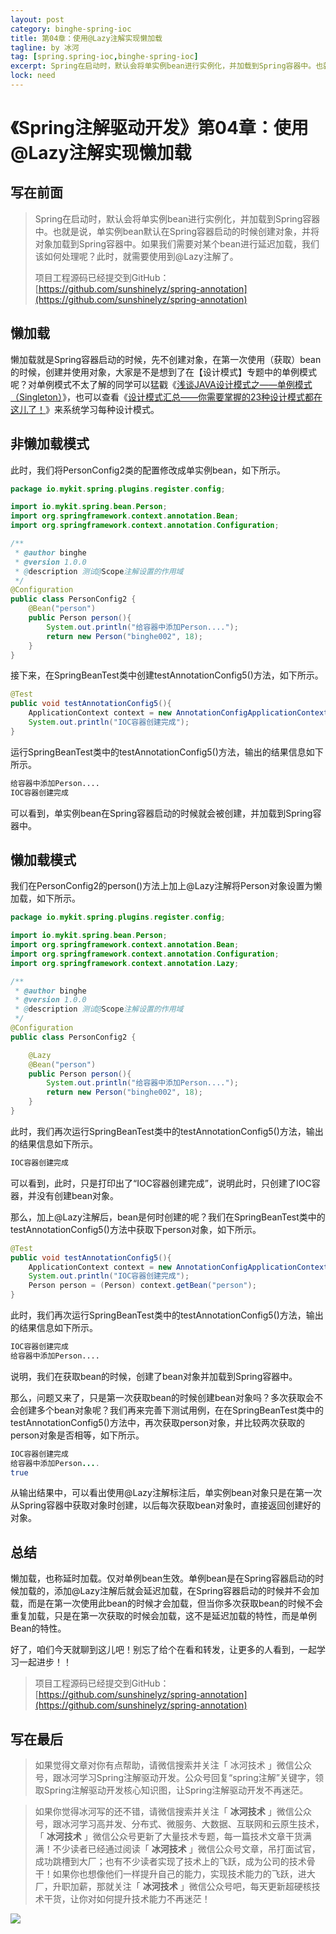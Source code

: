 ```yaml
---
layout: post
category: binghe-spring-ioc
title: 第04章：使用@Lazy注解实现懒加载
tagline: by 冰河
tag: [spring.spring-ioc,binghe-spring-ioc]
excerpt: Spring在启动时，默认会将单实例bean进行实例化，并加载到Spring容器中。也就是说，单实例bean默认在Spring容器启动的时候创建对象，并将对象加载到Spring容器中。如果我们需要对某个bean进行延迟加载，我们该如何处理呢？此时，就需要使用到@Lazy注解了。
lock: need
---
```


# 《Spring注解驱动开发》第04章：使用@Lazy注解实现懒加载

## 写在前面

> Spring在启动时，默认会将单实例bean进行实例化，并加载到Spring容器中。也就是说，单实例bean默认在Spring容器启动的时候创建对象，并将对象加载到Spring容器中。如果我们需要对某个bean进行延迟加载，我们该如何处理呢？此时，就需要使用到@Lazy注解了。
>
> 项目工程源码已经提交到GitHub：[https://github.com/sunshinelyz/spring-annotation](https://github.com/sunshinelyz/spring-annotation)

## 懒加载

懒加载就是Spring容器启动的时候，先不创建对象，在第一次使用（获取）bean的时候，创建并使用对象，大家是不是想到了在【设计模式】专题中的单例模式呢？对单例模式不太了解的同学可以猛戳《[浅谈JAVA设计模式之——单例模式（Singleton）](https://mp.weixin.qq.com/s?__biz=Mzg3MzE1NTIzNA==&mid=2247483957&idx=1&sn=3e91de7e28a5601c3d89d4327e43efe7&chksm=cee51df8f99294eeca5ecabcec49f42272018476cba87adabc6dd3e248ff8923ffd442b1cb54&token=405159117&lang=zh_CN#rd)》，也可以查看《[设计模式汇总——你需要掌握的23种设计模式都在这儿了！](https://mp.weixin.qq.com/s?__biz=Mzg3MzE1NTIzNA==&mid=2247483964&idx=1&sn=918d33f1b424926cafff5d8aef36550d&chksm=cee51df1f99294e7fbd0166764a3563d77b3e8f4dfa297eeea2d9d8ca347ce7676685fafb228&token=405159117&lang=zh_CN#rd)》来系统学习每种设计模式。

## 非懒加载模式

此时，我们将PersonConfig2类的配置修改成单实例bean，如下所示。

```java
package io.mykit.spring.plugins.register.config;

import io.mykit.spring.bean.Person;
import org.springframework.context.annotation.Bean;
import org.springframework.context.annotation.Configuration;

/**
 * @author binghe
 * @version 1.0.0
 * @description 测试@Scope注解设置的作用域
 */
@Configuration
public class PersonConfig2 {
    @Bean("person")
    public Person person(){
        System.out.println("给容器中添加Person....");
        return new Person("binghe002", 18);
    }
}
```

接下来，在SpringBeanTest类中创建testAnnotationConfig5()方法，如下所示。

```java
@Test
public void testAnnotationConfig5(){
    ApplicationContext context = new AnnotationConfigApplicationContext(PersonConfig2.class);
    System.out.println("IOC容器创建完成");
}
```

运行SpringBeanTest类中的testAnnotationConfig5()方法，输出的结果信息如下所示。

```bash
给容器中添加Person....
IOC容器创建完成
```

可以看到，单实例bean在Spring容器启动的时候就会被创建，并加载到Spring容器中。

## 懒加载模式

我们在PersonConfig2的person()方法上加上@Lazy注解将Person对象设置为懒加载，如下所示。

```java
package io.mykit.spring.plugins.register.config;

import io.mykit.spring.bean.Person;
import org.springframework.context.annotation.Bean;
import org.springframework.context.annotation.Configuration;
import org.springframework.context.annotation.Lazy;

/**
 * @author binghe
 * @version 1.0.0
 * @description 测试@Scope注解设置的作用域
 */
@Configuration
public class PersonConfig2 {

    @Lazy
    @Bean("person")
    public Person person(){
        System.out.println("给容器中添加Person....");
        return new Person("binghe002", 18);
    }
}
```

此时，我们再次运行SpringBeanTest类中的testAnnotationConfig5()方法，输出的结果信息如下所示。

```java
IOC容器创建完成
```

可以看到，此时，只是打印出了“IOC容器创建完成”，说明此时，只创建了IOC容器，并没有创建bean对象。

那么，加上@Lazy注解后，bean是何时创建的呢？我们在SpringBeanTest类中的testAnnotationConfig5()方法中获取下person对象，如下所示。

```java
@Test
public void testAnnotationConfig5(){
    ApplicationContext context = new AnnotationConfigApplicationContext(PersonConfig2.class);
    System.out.println("IOC容器创建完成");
    Person person = (Person) context.getBean("person");
}
```

此时，我们再次运行SpringBeanTest类中的testAnnotationConfig5()方法，输出的结果信息如下所示。

```bash
IOC容器创建完成
给容器中添加Person....
```

说明，我们在获取bean的时候，创建了bean对象并加载到Spring容器中。

那么，问题又来了，只是第一次获取bean的时候创建bean对象吗？多次获取会不会创建多个bean对象呢？我们再来完善下测试用例，在在SpringBeanTest类中的testAnnotationConfig5()方法中，再次获取person对象，并比较两次获取的person对象是否相等，如下所示。

```java
IOC容器创建完成
给容器中添加Person....
true
```

从输出结果中，可以看出使用@Lazy注解标注后，单实例bean对象只是在第一次从Spring容器中获取对象时创建，以后每次获取bean对象时，直接返回创建好的对象。

## 总结

懒加载，也称延时加载。仅对单例bean生效。单例bean是在Spring容器启动的时候加载的，添加@Lazy注解后就会延迟加载，在Spring容器启动的时候并不会加载，而是在第一次使用此bean的时候才会加载，但当你多次获取bean的时候不会重复加载，只是在第一次获取的时候会加载，这不是延迟加载的特性，而是单例Bean的特性。

好了，咱们今天就聊到这儿吧！别忘了给个在看和转发，让更多的人看到，一起学习一起进步！！

> 项目工程源码已经提交到GitHub：[https://github.com/sunshinelyz/spring-annotation](https://github.com/sunshinelyz/spring-annotation)

## 写在最后

> 如果觉得文章对你有点帮助，请微信搜索并关注「 冰河技术 」微信公众号，跟冰河学习Spring注解驱动开发。公众号回复“spring注解”关键字，领取Spring注解驱动开发核心知识图，让Spring注解驱动开发不再迷茫。



> 如果你觉得冰河写的还不错，请微信搜索并关注「 **冰河技术** 」微信公众号，跟冰河学习高并发、分布式、微服务、大数据、互联网和云原生技术，「 **冰河技术** 」微信公众号更新了大量技术专题，每一篇技术文章干货满满！不少读者已经通过阅读「 **冰河技术** 」微信公众号文章，吊打面试官，成功跳槽到大厂；也有不少读者实现了技术上的飞跃，成为公司的技术骨干！如果你也想像他们一样提升自己的能力，实现技术能力的飞跃，进大厂，升职加薪，那就关注「 **冰河技术** 」微信公众号吧，每天更新超硬核技术干货，让你对如何提升技术能力不再迷茫！


![](https://img-blog.csdnimg.cn/20200906013715889.png)